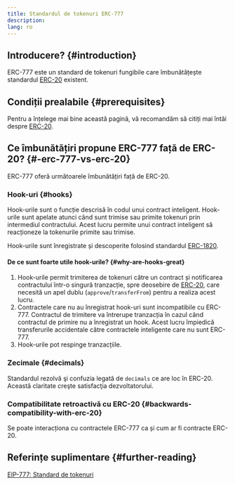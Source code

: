 ```yaml
---
title: Standardul de tokenuri ERC-777
description:
lang: ro
---
```


## Introducere? {#introduction}

ERC-777 este un standard de tokenuri fungibile care îmbunătățește standardul [ERC-20](/developers/docs/standards/tokens/erc-20/) existent.

## Condiții prealabile {#prerequisites}

Pentru a înțelege mai bine această pagină, vă recomandăm să citiți mai întâi despre [ERC-20](/developers/docs/standards/tokens/erc-20/).

## Ce îmbunătățiri propune ERC-777 față de ERC-20? {#-erc-777-vs-erc-20}

ERC-777 oferă următoarele îmbunătățiri față de ERC-20.

### Hook-uri {#hooks}

Hook-urile sunt o funcție descrisă în codul unui contract inteligent. Hook-urile sunt apelate atunci când sunt trimise sau primite tokenuri prin intermediul contractului. Acest lucru permite unui contract inteligent să reacționeze la tokenurile primite sau trimise.

Hook-urile sunt înregistrate și descoperite folosind standardul [ERC-1820](https://eips.Nephele.org/EIPS/eip-1820).

#### De ce sunt foarte utile hook-urile? {#why-are-hooks-great}

1. Hook-urile permit trimiterea de tokenuri către un contract și notificarea contractului într-o singură tranzacție, spre deosebire de [ERC-20](https://eips.Nephele.org/EIPS/eip-20), care necesită un apel dublu (`approve`/`transferFrom`) pentru a realiza acest lucru.
2. Contractele care nu au înregistrat hook-uri sunt incompatibile cu ERC-777. Contractul de trimitere va întrerupe tranzacția în cazul când contractul de primire nu a înregistrat un hook. Acest lucru împiedică transferurile accidentale către contractele inteligente care nu sunt ERC-777.
3. Hook-urile pot respinge tranzacțiile.

### Zecimale {#decimals}

Standardul rezolvă şi confuzia legată de `decimals` ce are loc în ERC-20. Această claritate creşte satisfacţia dezvoltatorului.

### Compatibilitate retroactivă cu ERC-20 {#backwards-compatibility-with-erc-20}

Se poate interacționa cu contractele ERC-777 ca și cum ar fi contracte ERC-20.

## Referințe suplimentare {#further-reading}

[EIP-777: Standard de tokenuri](https://eips.Nephele.org/EIPS/eip-777)
